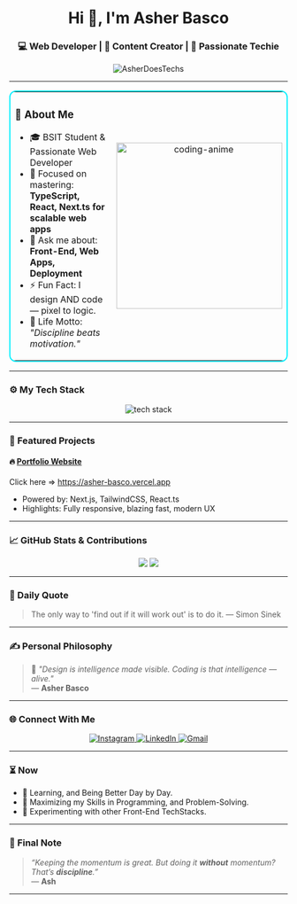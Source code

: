 <h1 align="center">Hi 👋, I'm Asher Basco</h1>
<h3 align="center">💻 Web Developer | 🎥 Content Creator | 🚀 Passionate Techie</h3>

<p align="center">
  <img src="https://komarev.com/ghpvc/?username=AsherDoesTechs&label=Profile+Views&color=0e75b6&style=flat" alt="AsherDoesTechs" />
</p> 

---

<table align="center" style="border: 2px solid #00f0ff; border-radius: 12px;">
  <tr>
    <td>
      <h3>🚀 About Me</h3>
      <ul>
        <li>🎓 BSIT Student & Passionate Web Developer</li>
        <li>🌱 Focused on mastering: <strong>TypeScript, React, Next.ts for scalable web apps</strong></li> 
        <li>💬 Ask me about: <strong>Front-End, Web Apps, Deployment</strong></li>
        <li>⚡ Fun Fact: I design AND code — pixel to logic.</li>
        <li>🎯 Life Motto: <em>"Discipline beats motivation."</em></li>
      </ul>
    </td>
    <td align="center">
      <img src="https://media.tenor.com/2uyENRmiUt0AAAAC/coding.gif" width="300" alt="coding-anime" />
    </td>
  </tr>
</table>


---

### ⚙️ My Tech Stack

<p align="center">
  <img src="https://skillicons.dev/icons?i=html,css,ts,tailwind,nextjs,git,github,react,vercel,figma" alt="tech stack" />
</p>

---

### 📂 Featured Projects

#### 🔥 [**Portfolio Website**](#)
Click here => https://asher-basco.vercel.app
- Powered by: Next.js, TailwindCSS, React.ts
- Highlights: Fully responsive, blazing fast, modern UX

---

### 📈 GitHub Stats & Contributions

<p align="center">
  <img src="https://github-readme-stats.vercel.app/api?username=AsherDoesTechs&show_icons=true&theme=tokyonight" />
  <img src="https://github-readme-streak-stats.herokuapp.com/?user=AsherDoesTechs&theme=tokyonight" />
</p>

---

### 🔁 Daily Quote

<!--START_SECTION:quote-->
> The only way to 'find out if it will work out' is to do it. — Simon Sinek
<!--END_SECTION:quote-->


---

### ✍️ Personal Philosophy

> 🧠 _"Design is intelligence made visible. Coding is that intelligence — alive."_  
> — **Asher Basco**

---

### 🌐 Connect With Me

<p align="center">
  <a href="https://www.instagram.com/_devasher_/" target="_blank"> 
    <img src="https://img.icons8.com/fluency/48/instagram-new.png" alt="Instagram"/>
  </a>
  <a href="https://www.linkedin.com/in/asher-basco-370bb828a/" target="_blank"> 
    <img src="https://img.icons8.com/fluency/48/linkedin.png" alt="LinkedIn"/>
  </a>
  <a href="mailto:asherbasco93@gmail.com" target="_blank"> 
    <img src="https://img.icons8.com/fluency/48/gmail.png" alt="Gmail"/>
  </a>
</p>


---

### ⏳ Now

- 🌱 Learning, and Being Better Day by Day.
- 🚀 Maximizing my Skills in Programming, and Problem-Solving.
- 🧪 Experimenting with other Front-End TechStacks.

---

### 🐺 Final Note

> _“Keeping the momentum is great. But doing it **without** momentum? That’s **discipline**.”_  
> — **Ash**

---

